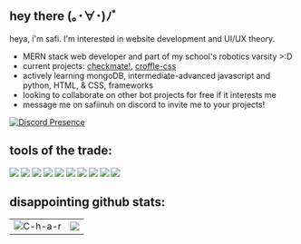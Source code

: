 ## hey there (｡･∀･)ﾉﾞ
heya, i'm safi. I'm interested in website development and UI/UX theory.
- MERN stack web developer and part of my school's robotics varsity >:D
- current projects: [checkmate!](https://github.com/saemirii/checkmate), [croffle-css](https://github.com/saemirii/croffle-css)
- actively learning mongoDB, intermediate-advanced javascript and python, HTML, & CSS, frameworks
- looking to collaborate on other bot projects for free if it interests me
- message me on safiinuh on discord to invite me to your projects!

[![Discord Presence](https://lanyard.cnrad.dev/api/765413623157227530)](https://discord.com/users/765413623157227530)

## tools of the trade: 
<p align="left"><img src="https://img.shields.io/badge/node.js%20-%2343853D.svg?&style=for-the-badge&logo=node.js&logoColor=white"/>   <img src="https://img.shields.io/badge/javascript%20-%23323330.svg?&style=for-the-badge&logo=javascript&logoColor=%23F7DF1E"/>   <img src="https://img.shields.io/badge/html5%20-%23E34F26.svg?&style=for-the-badge&logo=html5&logoColor=white"/>   <img src="https://img.shields.io/badge/css3%20-%231572B6.svg?&style=for-the-badge&logo=css3&logoColor=white"/> <img src="https://img.shields.io/badge/github%20-%23121011.svg?&style=for-the-badge&logo=github&logoColor=white"/> <img src="https://img.shields.io/badge/Express.js-000000?style=for-the-badge&logo=express&logoColor=white"> <img src="https://img.shields.io/badge/python-000000?style=for-the-badge&logo=python&logoColor=white"> <img src="https://img.shields.io/badge/cplusplus-000000?style=for-the-badge&logo=C++&logoColor=white"> <img src="https://img.shields.io/badge/arduino-000000?style=for-the-badge&logo=arduino&logoColor=white">
 <img src ="https://img.shields.io/badge/MongoDB-%234ea94b.svg?&style=for-the-badge&logo=mongodb&logoColor=white"/></p>

## disappointing github stats: 

<table style="width:100%">
  <tr>
    <td> <img src="https://github-readme-stats.vercel.app/api?username=saemirii&show_icons=true&theme=tokyonight&locale=en&hide_border=true" alt="C-h-a-r" /></td>
    <td><img src="https://github-readme-stats.vercel.app/api/top-langs/?username=saemirii&theme=tokyonight&hide_border=true&layout=compact"></td>
  </tr>
</table>

<!---
saemirii/saemirii is a ✨ special ✨ repository because its `README.md` (this file) appears on your GitHub profile.
You can click the Preview link to take a look at your changes.
--->
